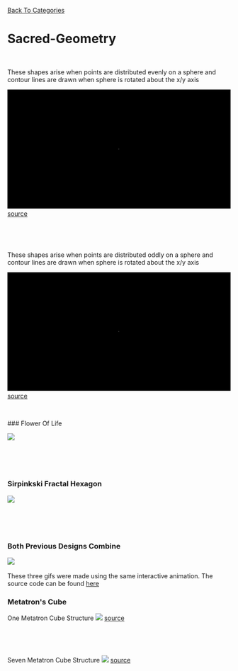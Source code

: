 [Back To Categories](https://github.com/GabrielQSherman/Animations/tree/master)

# Sacred-Geometry 

<p>&nbsp<p>
These shapes arise when points are distributed evenly on a sphere and contour lines are drawn when sphere is rotated about the x/y axis

![](contour-lines-even.gif)
[source](https://github.com/GabrielQSherman/Animations/tree/master/Apr2020/globe\line-art01.js)
<p>&nbsp<p><p>&nbsp<p>

These shapes arise when points are distributed oddly on a sphere and contour lines are drawn when sphere is rotated about the x/y axis

![](contour-lines-odd.gif)
[source](https://github.com/GabrielQSherman/Animations/tree/master/Apr2020/globe\line-art02.js)
<p>&nbsp<p>
### Flower Of Life

![](fol.gif)

<p>&nbsp<p><p>&nbsp<p>

### Sirpinkski Fractal Hexagon

![](sirpinski.gif)

<p>&nbsp<p><p>&nbsp<p>

### Both Previous Designs Combine
![](sacred-geo.gif)

These three gifs were made using the same interactive animation. The source code can be found [here](https://github.com/GabrielQSherman/Animations/tree/master/Apr2020/triangles/fractal-tri04.js)

### Metatron's Cube

One Metatron Cube Structure
![](metatronv1.gif)
[source](https://github.com/GabrielQSherman/Animations/tree/master/Jun2020/metatron.js)

<p>&nbsp<p><p>&nbsp<p>

Seven Metatron Cube Structure
![](metatronv2.gif)
[source](https://github.com/GabrielQSherman/Animations/tree/master/Jun2020/metatron.js)
